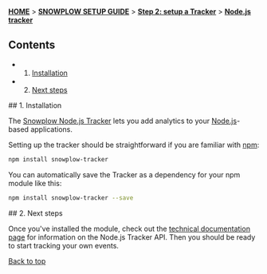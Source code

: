 <a name="top" />

[**HOME**](Home) > [**SNOWPLOW SETUP GUIDE**](Setting-up-Snowplow) > [**Step 2: setup a Tracker**](Setting-up-a-Tracker) > [**Node.js tracker**](Nodejs-tracker-setup)

## Contents

- 1. [Installation](#installation)  
- 2. [Next steps](#next-steps)

<a name="installation" />
## 1. Installation

The [Snowplow Node.js Tracker](https://github.com/snowplow/snowplow-nodejs-tracker) lets you add analytics to your [Node.js][node-js]-based applications.

Setting up the tracker should be straightforward if you are familiar with [npm][npm]:

```bash
npm install snowplow-tracker
```

You can automatically save the Tracker as a dependency for your npm module like this:

```bash
npm install snowplow-tracker --save
```

<a name="next-steps" />
## 2. Next steps

Once you've installed the module, check out the [technical documentation page](Nodejs-Tracker) for information on the Node.js Tracker API. Then you should be ready to start tracking your own events.

[Back to top](#top)

[node-js]: http://nodejs.org/
[npm]: https://www.npmjs.org/
